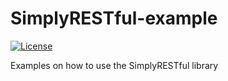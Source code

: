 # SimplyRESTful-example
 [![License](https://img.shields.io/badge/License-Apache%202.0-blue.svg?style=plastic)](https://opensource.org/licenses/Apache-2.0)

Examples on how to use the SimplyRESTful library
